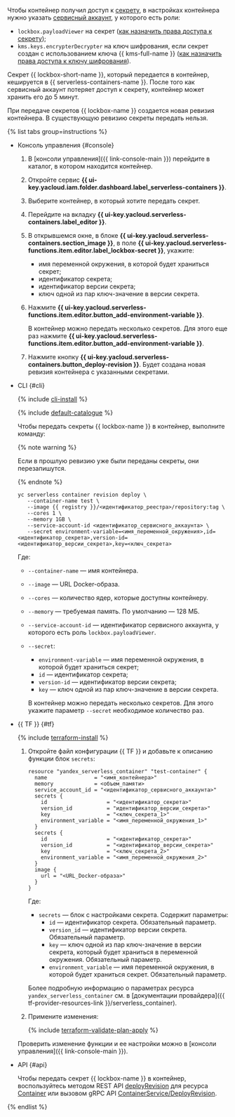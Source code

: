 Чтобы контейнер получил доступ к [секрету](../../lockbox/concepts/secret.md), в настройках контейнера нужно указать [сервисный аккаунт](../../iam/concepts/users/service-accounts.md), у которого есть роли:
* `lockbox.payloadViewer` на секрет ([как назначить права доступа к секрету](../../lockbox/operations/secret-access.md));
* `kms.keys.encrypterDecrypter` на ключ шифрования, если секрет создан с использованием ключа {{ kms-full-name }} ([как назначить права доступа к ключу шифрования](../../kms/operations/key-access.md)).

Секрет {{ lockbox-short-name }}, который передается в контейнер, кешируется в {{ serverless-containers-name }}. После того как сервисный аккаунт потеряет доступ к секрету, контейнер может хранить его до 5 минут.

При передаче секретов {{ lockbox-name }} создается новая ревизия контейнера. В существующую ревизию секреты передать нельзя.

{% list tabs group=instructions %}

- Консоль управления {#console}

    1. В [консоли управления]({{ link-console-main }}) перейдите в каталог, в котором находится контейнер.
    1. Откройте сервис **{{ ui-key.yacloud.iam.folder.dashboard.label_serverless-containers }}**.
    1. Выберите контейнер, в который хотите передать секрет.
    1. Перейдите на вкладку **{{ ui-key.yacloud.serverless-containers.label_editor }}**.
    1. В открывшемся окне, в блоке **{{ ui-key.yacloud.serverless-containers.section_image }}**, в поле **{{ ui-key.yacloud.serverless-functions.item.editor.label_lockbox-secret }}**, укажите:
        * имя переменной окружения, в которой будет храниться секрет;
        * идентификатор секрета;
        * идентификатор версии секрета;
        * ключ одной из пар ключ-значение в версии секрета.
    1. Нажмите **{{ ui-key.yacloud.serverless-functions.item.editor.button_add-environment-variable }}**.

        В контейнер можно передать несколько секретов. Для этого еще раз нажмите **{{ ui-key.yacloud.serverless-functions.item.editor.button_add-environment-variable }}**.

    1. Нажмите кнопку **{{ ui-key.yacloud.serverless-containers.button_deploy-revision }}**. Будет создана новая ревизия контейнера с указанными секретами.
    
- CLI {#cli}

    {% include [cli-install](../cli-install.md) %}

    {% include [default-catalogue](../default-catalogue.md) %}

    Чтобы передать секреты {{ lockbox-name }} в контейнер, выполните команду:

    {% note warning %}

    Если в прошлую ревизию уже были переданы секреты, они перезапишутся.

    {% endnote %}

    ```
    yc serverless container revision deploy \
       --container-name test \
       --image {{ registry }}/<идентификатор_реестра>/repository:tag \
       --cores 1 \
       --memory 1GB \
       --service-account-id <идентификатор_сервисного_аккаунта> \
       --secret environment-variable=<имя_переменной_окружения>,id=<идентификатор_секрета>,version-id=<идентификатор_версии_секрета>,key=<ключ_секрета>
    ```

    Где:

    * `--container-name` — имя контейнера.
    * `--image` — URL Docker-образа.
    * `--cores` — количество ядер, которые доступны контейнеру.
    * `--memory` — требуемая память. По умолчанию — 128 МБ.
    * `--service-account-id` — идентификатор сервисного аккаунта, у которого есть роль `lockbox.payloadViewer`.
    * `--secret`:
        * `environment-variable` — имя переменной окружения, в которой будет храниться секрет;
        * `id` — идентификатор секрета;
        * `version-id` — идентификатор версии секрета;
        * `key` — ключ одной из пар ключ-значение в версии секрета.
      
      В контейнер можно передать несколько секретов. Для этого укажите параметр `--secret` необходимое количество раз.

- {{ TF }} {#tf}

    {% include [terraform-install](../../_includes/terraform-install.md) %}

    1. Откройте файл конфигурации {{ TF }} и добавьте к описанию функции блок `secrets`:

        ```hcl
        resource "yandex_serverless_container" "test-container" {
          name               = "<имя_контейнера>"
          memory             = <объем_памяти>
          service_account_id = "<идентификатор_сервисного_аккаунта>"
          secrets {
            id                   = "<идентификатор_секрета>"
            version_id           = "идентификатор_версии_секрета>"
            key                  = "<ключ_секрета_1>"
            environment_variable = "<имя_переменной_окружения_1>"
          }
          secrets {
            id                   = "<идентификатор_секрета>"
            version_id           = "<идентификатор_версии_секрета>"
            key                  = "<ключ_секрета_2>"
            environment_variable = "<имя_переменной_окружения_2>"
          }
          image {
            url = "<URL_Docker-образа>"
          }
        }
        ```

        Где:
          * `secrets` — блок с настройками секрета. Содержит параметры:
            * `id` — идентификатор секрета. Обязательный параметр.
            * `version_id` — идентификатор версии секрета. Обязательный параметр.
            * `key` — ключ одной из пар ключ-значение в версии секрета, который будет храниться в переменной окружения. Обязательный параметр.
            * `environment_variable` — имя переменной окружения, в которой будет храниться секрет. Обязательный параметр.
        
        Более подробную информацию о параметрах ресурса `yandex_serverless_container` см. в [документации провайдера]({{ tf-provider-resources-link }}/serverless_container).
 
    1. Примените изменения:

        {% include [terraform-validate-plan-apply](../../_tutorials/_tutorials_includes/terraform-validate-plan-apply.md) %}

    Проверить изменение функции и ее настройки можно в [консоли управления]({{ link-console-main }}).

- API {#api}

  Чтобы передать секрет {{ lockbox-name }} в контейнер, воспользуйтесь методом REST API [deployRevision](../../serverless-containers/containers/api-ref/Container/deployRevision.md) для ресурса [Container](../../serverless-containers/containers/api-ref/Container/index.md) или вызовом gRPC API [ContainerService/DeployRevision](../../serverless-containers/containers/api-ref/grpc/container_service.md#deployRevision).

{% endlist %}